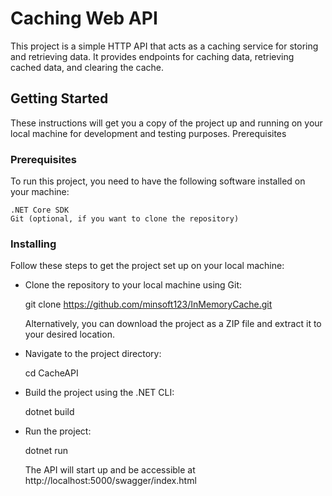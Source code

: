 # Caching Web API
This project is a simple HTTP API that acts as a caching service for storing and retrieving data. It provides endpoints for caching data, retrieving cached data, and clearing the cache.

## Getting Started ##
These instructions will get you a copy of the project up and running on your local machine for development and testing purposes.
Prerequisites

### Prerequisites ###
To run this project, you need to have the following software installed on your machine:

    .NET Core SDK
    Git (optional, if you want to clone the repository)


### Installing ###
Follow these steps to get the project set up on your local machine:

- Clone the repository to your local machine using Git:
  
	git clone https://github.com/minsoft123/InMemoryCache.git

	Alternatively, you can download the project as a ZIP file and extract it to your desired location.

- Navigate to the project directory:

	cd CacheAPI

- Build the project using the .NET CLI:

	dotnet build

- Run the project:

  	dotnet run

  The API will start up and be accessible at http://localhost:5000/swagger/index.html
